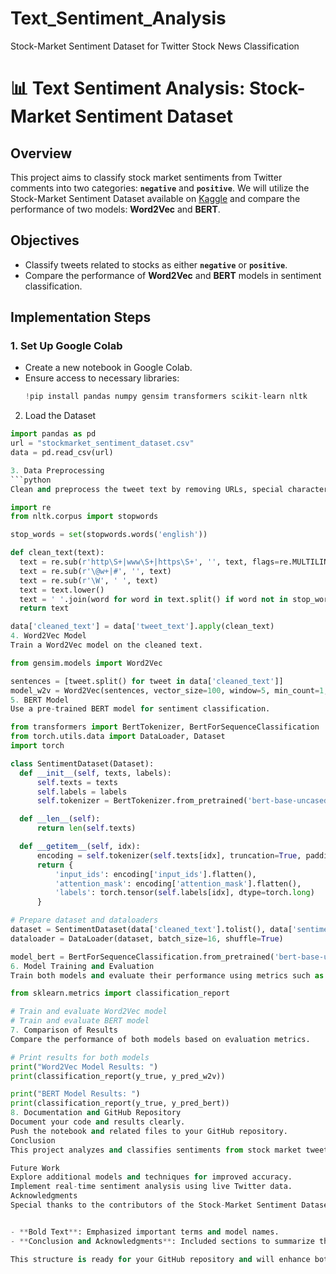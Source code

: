 # Text_Sentiment_Analysis
Stock-Market Sentiment Dataset for Twitter Stock News Classification

# 📊 Text Sentiment Analysis: Stock-Market Sentiment Dataset

## Overview
This project aims to classify stock market sentiments from Twitter comments into two categories: **`negative`** and **`positive`**. We will utilize the Stock-Market Sentiment Dataset available on [Kaggle](http://www.kaggle.com/datasets/yash612/stockmarket-sentiment-dataset) and compare the performance of two models: **Word2Vec** and **BERT**.

## Objectives
- Classify tweets related to stocks as either **`negative`** or **`positive`**.
- Compare the performance of **Word2Vec** and **BERT** models in sentiment classification.

## Implementation Steps

### 1. Set Up Google Colab
- Create a new notebook in Google Colab.
- Ensure access to necessary libraries:
  ```python
  !pip install pandas numpy gensim transformers scikit-learn nltk
  
2. Load the Dataset
  ```python
import pandas as pd
url = "stockmarket_sentiment_dataset.csv"
data = pd.read_csv(url)

3. Data Preprocessing
  ```python
Clean and preprocess the tweet text by removing URLs, special characters, and stop words.

import re
from nltk.corpus import stopwords

stop_words = set(stopwords.words('english'))

def clean_text(text):
    text = re.sub(r'http\S+|www\S+|https\S+', '', text, flags=re.MULTILINE)
    text = re.sub(r'\@w+|#', '', text)
    text = re.sub(r'\W', ' ', text)
    text = text.lower()
    text = ' '.join(word for word in text.split() if word not in stop_words)
    return text

data['cleaned_text'] = data['tweet_text'].apply(clean_text)
4. Word2Vec Model
Train a Word2Vec model on the cleaned text.

from gensim.models import Word2Vec

sentences = [tweet.split() for tweet in data['cleaned_text']]
model_w2v = Word2Vec(sentences, vector_size=100, window=5, min_count=1, workers=4)
5. BERT Model
Use a pre-trained BERT model for sentiment classification.

from transformers import BertTokenizer, BertForSequenceClassification
from torch.utils.data import DataLoader, Dataset
import torch

class SentimentDataset(Dataset):
    def __init__(self, texts, labels):
        self.texts = texts
        self.labels = labels
        self.tokenizer = BertTokenizer.from_pretrained('bert-base-uncased')

    def __len__(self):
        return len(self.texts)

    def __getitem__(self, idx):
        encoding = self.tokenizer(self.texts[idx], truncation=True, padding='max_length', return_tensors='pt')
        return {
            'input_ids': encoding['input_ids'].flatten(),
            'attention_mask': encoding['attention_mask'].flatten(),
            'labels': torch.tensor(self.labels[idx], dtype=torch.long)
        }

# Prepare dataset and dataloaders
dataset = SentimentDataset(data['cleaned_text'].tolist(), data['sentiment'].tolist())
dataloader = DataLoader(dataset, batch_size=16, shuffle=True)

model_bert = BertForSequenceClassification.from_pretrained('bert-base-uncased', num_labels=2)
6. Model Training and Evaluation
Train both models and evaluate their performance using metrics such as accuracy, precision, recall, and F1-score.

from sklearn.metrics import classification_report

# Train and evaluate Word2Vec model
# Train and evaluate BERT model
7. Comparison of Results
Compare the performance of both models based on evaluation metrics.

# Print results for both models
print("Word2Vec Model Results: ")
print(classification_report(y_true, y_pred_w2v))

print("BERT Model Results: ")
print(classification_report(y_true, y_pred_bert))
8. Documentation and GitHub Repository
Document your code and results clearly.
Push the notebook and related files to your GitHub repository.
Conclusion
This project analyzes and classifies sentiments from stock market tweets using two different models. The comparison of Word2Vec and BERT will provide insights into their effectiveness in sentiment analysis tasks.

Future Work
Explore additional models and techniques for improved accuracy.
Implement real-time sentiment analysis using live Twitter data.
Acknowledgments
Special thanks to the contributors of the Stock-Market Sentiment Dataset on Kaggle for providing the data used in this project.


- **Bold Text**: Emphasized important terms and model names.
- **Conclusion and Acknowledgments**: Included sections to summarize the project and give credit.

This structure is ready for your GitHub repository and will enhance both readability and professionalism. Let me know if you need further modifications or additions!
